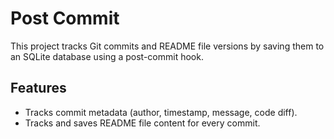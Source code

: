 # Post Commit

This project tracks Git commits and README file versions by saving them to an SQLite database using a post-commit hook.

## Features
- Tracks commit metadata (author, timestamp, message, code diff).
- Tracks and saves README file content for every commit.
